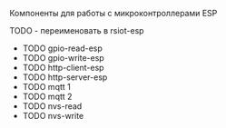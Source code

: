 Компоненты для работы с микроконтроллерами ESP

TODO - переименовать в rsiot-esp

- TODO gpio-read-esp
- TODO gpio-write-esp
- TODO http-client-esp
- TODO http-server-esp
- TODO mqtt 1
- TODO mqtt 2
- TODO nvs-read
- TODO nvs-write
